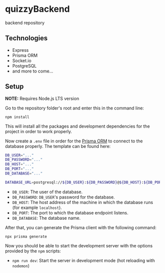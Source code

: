 # quizzyBackend
backend repository

## Technologies
- Express
- Prisma ORM
- Socket.io
- PostgreSQL
- and more to come...

## Setup

**NOTE:** Requires Node.js LTS version

Go to the repository folder's root and enter this in the command line:
```
npm install
```
This will install all the packages and development dependencies for the project
in order to work properly.

Now create a `.env` file in order for the [Prisma ORM](https://www.prisma.io/docs/getting-started/quickstart) to connect to the database properly. The template can be found here:

```bash
DB_USER="..."
DB_PASSWORD="..."
DB_HOST="..."
DB_PORT="..."
DB_DATABASE="..."

DATABASE_URL=postgresql://${DB_USER}:${DB_PASSWORD}@${DB_HOST}:${DB_PORT}/${DB_DATABASE}?"
```
- `DB_USER`: The user of the database.
- `DB_PASSWORD`: `DB_USER`'s password for the database.
- `DB_HOST`: The host address of the machine in which the database runs (for example `localhost`).
- `DB_PORT`: The port to which the database endpoint listens.
- `DB_DATABASE`: The database name.

After that, you can generate the Prisma client with the following command:

```
npx prisma generate
```

Now you should be able to start the development server with the options provided by the `npm` scripts:

- `npm run dev`: Start the server in development mode (hot reloading with `nodemon`)